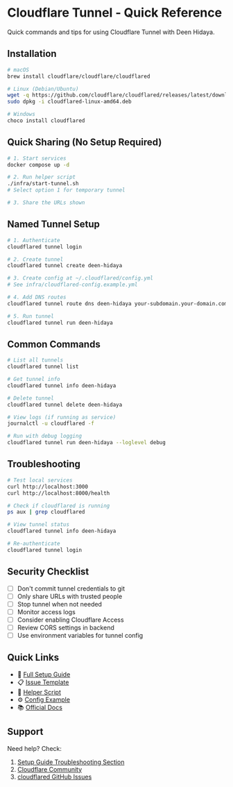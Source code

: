 # Cloudflare Tunnel - Quick Reference

Quick commands and tips for using Cloudflare Tunnel with Deen Hidaya.

## Installation

```bash
# macOS
brew install cloudflare/cloudflare/cloudflared

# Linux (Debian/Ubuntu)
wget -q https://github.com/cloudflare/cloudflared/releases/latest/download/cloudflared-linux-amd64.deb
sudo dpkg -i cloudflared-linux-amd64.deb

# Windows
choco install cloudflared
```

## Quick Sharing (No Setup Required)

```bash
# 1. Start services
docker compose up -d

# 2. Run helper script
./infra/start-tunnel.sh
# Select option 1 for temporary tunnel

# 3. Share the URLs shown
```

## Named Tunnel Setup

```bash
# 1. Authenticate
cloudflared tunnel login

# 2. Create tunnel
cloudflared tunnel create deen-hidaya

# 3. Create config at ~/.cloudflared/config.yml
# See infra/cloudflared-config.example.yml

# 4. Add DNS routes
cloudflared tunnel route dns deen-hidaya your-subdomain.your-domain.com

# 5. Run tunnel
cloudflared tunnel run deen-hidaya
```

## Common Commands

```bash
# List all tunnels
cloudflared tunnel list

# Get tunnel info
cloudflared tunnel info deen-hidaya

# Delete tunnel
cloudflared tunnel delete deen-hidaya

# View logs (if running as service)
journalctl -u cloudflared -f

# Run with debug logging
cloudflared tunnel run deen-hidaya --loglevel debug
```

## Troubleshooting

```bash
# Test local services
curl http://localhost:3000
curl http://localhost:8000/health

# Check if cloudflared is running
ps aux | grep cloudflared

# View tunnel status
cloudflared tunnel info deen-hidaya

# Re-authenticate
cloudflared tunnel login
```

## Security Checklist

- [ ] Don't commit tunnel credentials to git
- [ ] Only share URLs with trusted people
- [ ] Stop tunnel when not needed
- [ ] Monitor access logs
- [ ] Consider enabling Cloudflare Access
- [ ] Review CORS settings in backend
- [ ] Use environment variables for tunnel config

## Quick Links

- 📖 [Full Setup Guide](./CLOUDFLARE_TUNNEL_SETUP.md)
- 📋 [Issue Template](./CLOUDFLARE_TUNNEL_ISSUE.md)
- 🔧 [Helper Script](../infra/start-tunnel.sh)
- ⚙️ [Config Example](../infra/cloudflared-config.example.yml)
- 📚 [Official Docs](https://developers.cloudflare.com/cloudflare-one/connections/connect-apps/)

## Support

Need help? Check:
1. [Setup Guide Troubleshooting Section](./CLOUDFLARE_TUNNEL_SETUP.md#troubleshooting)
2. [Cloudflare Community](https://community.cloudflare.com/)
3. [cloudflared GitHub Issues](https://github.com/cloudflare/cloudflared/issues)
